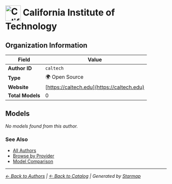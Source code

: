 # <img src="https://raw.githubusercontent.com/agentstation/starmap/master/internal/embedded/logos/caltech.svg" alt="California Institute of Technology logo" width="48" height="48" style="vertical-align: middle;"> California Institute of Technology
  
  
  
## Organization Information
  
| Field | Value |
|---------|---------|
| **Author ID** | `caltech` |
| **Type** | 🌍 Open Source |
| **Website** | [https://caltech.edu](https://caltech.edu) |
| **Total Models** | 0 |

  
## Models
  
*No models found from this author.*
  
### See Also
  
- [All Authors](../)
- [Browse by Provider](../../providers/)
- [Model Comparison](../../models/)
  
---
*_[← Back to Authors](../) | [← Back to Catalog](../../) | Generated by [Starmap](https://github.com/agentstation/starmap)_*